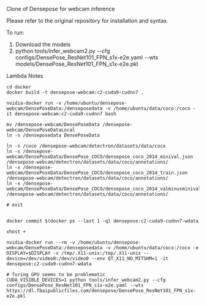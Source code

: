 Clone of Densepose for webcam inference

Please refer to the original repository for installation and syntax.

To run:
1. Download the models
2. python tools/infer_webcam2.py --cfg configs/DensePose_ResNet101_FPN_s1x-e2e.yaml --wts models/DensePose_ResNet101_FPN_s1x-e2e.pkl


Lambda Notes

```
cd docker
docker build -t densepose-webcam:c2-cuda9-cudnn7 . 

nvidia-docker run -v /home/ubuntu/densepose-webcam/DensePoseData:/denseposedata -v /home/ubuntu/data/coco:/coco -it densepose-webcam:c2-cuda9-cudnn7 bash

mv /densepose-webcam/DensePoseData /densepose-webcam/DensePoseDataLocal
ln -s /denseposedata DensePoseData

ln -s /coco /densepose-webcam/detectron/datasets/data/coco
ln -s /densepose-webcam/DensePoseData/DensePose_COCO/densepose_coco_2014_minival.json /densepose-webcam/detectron/datasets/data/coco/annotations/
ln -s /densepose-webcam/DensePoseData/DensePose_COCO/densepose_coco_2014_train.json /densepose-webcam/detectron/datasets/data/coco/annotations/
ln -s /densepose-webcam/DensePoseData/DensePose_COCO/densepose_coco_2014_valminusminival.json /densepose-webcam/detectron/datasets/data/coco/annotations/

# exit


docker commit $(docker ps --last 1 -q) densepose:c2-cuda9-cudnn7-wdata

xhost + 

nvidia-docker run --rm -v /home/ubuntu/densepose-webcam/DensePoseData:/denseposedata -v /home/ubuntu/data/coco:/coco -e DISPLAY=$DISPLAY -v /tmp/.X11-unix:/tmp/.X11-unix --device=/dev/video0:/dev/video0 --env QT_X11_NO_MITSHM=1 -it densepose:c2-cuda9-cudnn7-wdata 

# Turing GPU seems to be problematic
CUDA_VISIBLE_DEVICES=1 python tools/infer_webcam2.py --cfg configs/DensePose_ResNet101_FPN_s1x-e2e.yaml --wts https://dl.fbaipublicfiles.com/densepose/DensePose_ResNet101_FPN_s1x-e2e.pkl
```